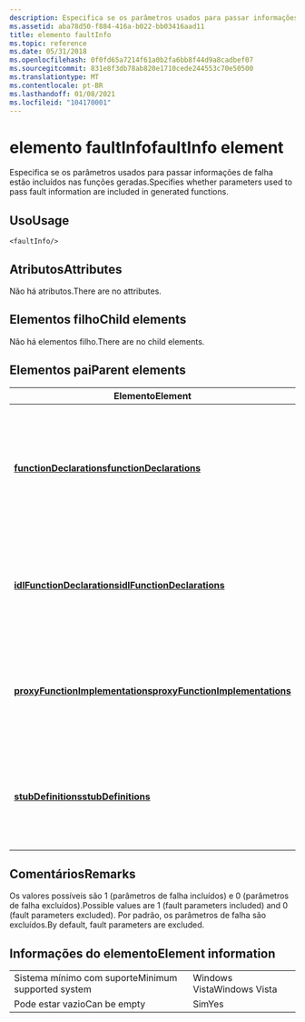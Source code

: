 ```yaml
---
description: Especifica se os parâmetros usados para passar informações de falha estão incluídos nas funções geradas.
ms.assetid: aba78d50-f884-416a-b022-bb03416aad11
title: elemento faultInfo
ms.topic: reference
ms.date: 05/31/2018
ms.openlocfilehash: 0f0fd65a7214f61a0b2fa6bb8f44d9a8cadbef07
ms.sourcegitcommit: 831e8f3db78ab820e1710cede244553c70e50500
ms.translationtype: MT
ms.contentlocale: pt-BR
ms.lasthandoff: 01/08/2021
ms.locfileid: "104170001"
---
```

# <a name="faultinfo-element"></a><span data-ttu-id="93d73-103">elemento faultInfo</span><span class="sxs-lookup"><span data-stu-id="93d73-103">faultInfo element</span></span>

<span data-ttu-id="93d73-104">Especifica se os parâmetros usados para passar informações de falha estão incluídos nas funções geradas.</span><span class="sxs-lookup"><span data-stu-id="93d73-104">Specifies whether parameters used to pass fault information are included in generated functions.</span></span>

## <a name="usage"></a><span data-ttu-id="93d73-105">Uso</span><span class="sxs-lookup"><span data-stu-id="93d73-105">Usage</span></span>

``` syntax
<faultInfo/>
```

## <a name="attributes"></a><span data-ttu-id="93d73-106">Atributos</span><span class="sxs-lookup"><span data-stu-id="93d73-106">Attributes</span></span>

<span data-ttu-id="93d73-107">Não há atributos.</span><span class="sxs-lookup"><span data-stu-id="93d73-107">There are no attributes.</span></span>

## <a name="child-elements"></a><span data-ttu-id="93d73-108">Elementos filho</span><span class="sxs-lookup"><span data-stu-id="93d73-108">Child elements</span></span>

<span data-ttu-id="93d73-109">Não há elementos filho.</span><span class="sxs-lookup"><span data-stu-id="93d73-109">There are no child elements.</span></span>

## <a name="parent-elements"></a><span data-ttu-id="93d73-110">Elementos pai</span><span class="sxs-lookup"><span data-stu-id="93d73-110">Parent elements</span></span>



| <span data-ttu-id="93d73-111">Elemento</span><span class="sxs-lookup"><span data-stu-id="93d73-111">Element</span></span>                                                                         | <span data-ttu-id="93d73-112">Descrição</span><span class="sxs-lookup"><span data-stu-id="93d73-112">Description</span></span>                                                                                                |
|---------------------------------------------------------------------------------|------------------------------------------------------------------------------------------------------------|
| [<span data-ttu-id="93d73-113">**functionDeclarations**</span><span class="sxs-lookup"><span data-stu-id="93d73-113">**functionDeclarations**</span></span>](functiondeclarations.md)<br/>                 | <span data-ttu-id="93d73-114">Gera declarações de implementação para funções de proxy para operações de tipo de porta.</span><span class="sxs-lookup"><span data-stu-id="93d73-114">Generates implementation declarations for proxy functions for port type operations.</span></span><br/> <br/> |
| [<span data-ttu-id="93d73-115">**idlFunctionDeclarations**</span><span class="sxs-lookup"><span data-stu-id="93d73-115">**idlFunctionDeclarations**</span></span>](idlfunctiondeclarations.md)<br/>           | <span data-ttu-id="93d73-116">Gera declarações IDL para funções de proxy para operações de tipo de porta.</span><span class="sxs-lookup"><span data-stu-id="93d73-116">Generates IDL declarations for proxy functions for port type operations.</span></span><br/> <br/>            |
| [<span data-ttu-id="93d73-117">**proxyFunctionImplementations**</span><span class="sxs-lookup"><span data-stu-id="93d73-117">**proxyFunctionImplementations**</span></span>](proxyfunctionimplementations.md)<br/> | <span data-ttu-id="93d73-118">Gera implementações para funções de proxy para operações de tipo de porta.</span><span class="sxs-lookup"><span data-stu-id="93d73-118">Generates implementations for proxy functions for port type operations.</span></span><br/> <br/>             |
| [<span data-ttu-id="93d73-119">**stubDefinitions**</span><span class="sxs-lookup"><span data-stu-id="93d73-119">**stubDefinitions**</span></span>](stubdefinitions.md)<br/>                           | <span data-ttu-id="93d73-120">Gera implementações para funções de stub para operações de tipo de porta.</span><span class="sxs-lookup"><span data-stu-id="93d73-120">Generates implementations for stub functions for port type operations.</span></span><br/> <br/>              |



## <a name="remarks"></a><span data-ttu-id="93d73-121">Comentários</span><span class="sxs-lookup"><span data-stu-id="93d73-121">Remarks</span></span>

<span data-ttu-id="93d73-122">Os valores possíveis são 1 (parâmetros de falha incluídos) e 0 (parâmetros de falha excluídos).</span><span class="sxs-lookup"><span data-stu-id="93d73-122">Possible values are 1 (fault parameters included) and 0 (fault parameters excluded).</span></span> <span data-ttu-id="93d73-123">Por padrão, os parâmetros de falha são excluídos.</span><span class="sxs-lookup"><span data-stu-id="93d73-123">By default, fault parameters are excluded.</span></span>

## <a name="element-information"></a><span data-ttu-id="93d73-124">Informações do elemento</span><span class="sxs-lookup"><span data-stu-id="93d73-124">Element information</span></span>



|                                     |               |
|-------------------------------------|---------------|
| <span data-ttu-id="93d73-125">Sistema mínimo com suporte</span><span class="sxs-lookup"><span data-stu-id="93d73-125">Minimum supported system</span></span><br/> | <span data-ttu-id="93d73-126">Windows Vista</span><span class="sxs-lookup"><span data-stu-id="93d73-126">Windows Vista</span></span> |
| <span data-ttu-id="93d73-127">Pode estar vazio</span><span class="sxs-lookup"><span data-stu-id="93d73-127">Can be empty</span></span>                        | <span data-ttu-id="93d73-128">Sim</span><span class="sxs-lookup"><span data-stu-id="93d73-128">Yes</span></span>           |



 

 




